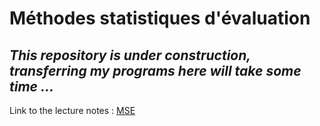 # Méthodes statistiques d'évaluation

## *This repository is under construction, transferring my programs here will take some time ...*

Link to the lecture notes : [MSE](http://evens-salies.com/2024_MSE.pdf)
